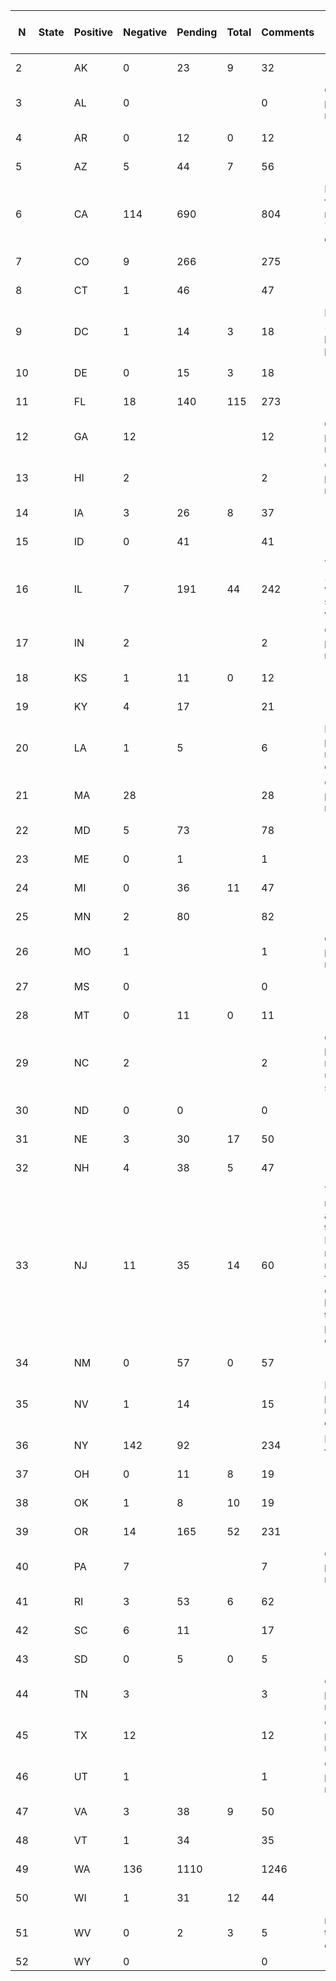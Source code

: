 N|State|Positive|Negative|Pending|Total|Comments|Last update (ET)|Check time (ET)|
---|---|---|---|---|---|---|---|---|
2||AK|0|23|9|32||3/09 00:00|3/09 15:36|
3||AL|0|||0|Only positives reported|3/09 00:00|3/09 14:07|
4||AR|0|12|0|12||3/09 00:00|3/09 12:26|
5||AZ|5|44|7|56||3/09 12:01|3/09 12:16|
6||CA|114|690||804|Negative from CDPH report of 778 tests on 3/7||3/08 13:00|3/09 13:13|
7||CO|9|266||275||3/09 13:00|3/09 14:17|
8||CT|1|46||47||3/08 21:30|3/09 14:10|
9||DC|1|14|3|18|Possible 2nd presumptive positive|3/08 18:30|3/09 14:13|
10||DE|0|15|3|18||3/08 16:00|3/09 12:56|
11||FL|18|140|115|273||3/09 08:13|3/09 12:22|
12||GA|12|||12|Only positives reported|3/09 00:00|3/09 14:12|
13||HI|2|||2|Only positives reported|3/09 00:00|3/09 15:40|
14||IA|3|26|8|37||3/08 00:00|3/09 14:21|
15||ID|0|41||41||3/09 00:00|3/09 14:22|
16||IL|7|191|44|242|Total PUI of 241 on website seems wrong?|3/07 00:00|3/09 14:19|
17||IN|2|||2|Only positives reported|3/08 00:00|3/09 13:03|
18||KS|1|11|0|12||3/06 17:30|3/09 13:46|
19||KY|4|17||21||3/08 16:30|3/09 14:25|
20||LA|1|5||6|Negative in press but not reported on site|3/09 00:00|3/09 14:36|
21||MA|28|||28|Only positives reported|3/08 16:00|3/09 14:34|
22||MD|5|73||78||3/09 00:00|3/09 12:59|
23||ME|0|1||1||3/09 13:00|3/09 14:16|
24||MI|0|36|11|47||3/08 00:00|3/09 12:36|
25||MN|2|80||82||3/09 00:00|3/09 13:01|
26||MO|1|||1|Only positives reported||3/09 14:38|
27||MS|0|||0||3/03 00:00|3/09 12:31|
28||MT|0|11|0|11||3/06 19:00|3/09 14:08|
29||NC|2|||2|Only positives reported; no update since 03/06|3/06 15:10|3/09 12:48|
30||ND|0|0||0||3/06 00:00|3/09 14:39|
31||NE|3|30|17|50||3/08 00:00|3/09 13:24|
32||NH|4|38|5|47||3/08 10:30|3/09 15:42|
33||NJ|11|35|14|60|The total is not quite accurate, they are NOT reporting negatives for the commercial lab that has thus far produced one positive||3/09 13:00|3/09 14:24|
34||NM|0|57|0|57||3/08 19:00|3/09 14:35|
35||NV|1|14||15|Positive in press but not reported on site|3/03 17:40|3/09 14:36|
36||NY|142|92||234|Negative is from 3/6|3/09 11:15|3/09 13:58|
37||OH|0|11|8|19||3/09 14:00|3/09 14:28|
38||OK|1|8|10|19||3/09 00:00|3/09 14:26|
39||OR|14|165|52|231||3/09 13:00|3/09 14:40|
40||PA|7|||7|Only positives reported|3/09 12:20|3/09 13:20|
41||RI|3|53|6|62||3/09 00:00|3/09 14:11|
42||SC|6|11||17||3/07 17:00|3/09 14:49|
43||SD|0|5|0|5||3/06 18:00|3/09 14:44|
44||TN|3|||3|Only positives reported|3/08 00:00|3/09 14:43|
45||TX|12|||12|Only positives reported|3/09 11:00|3/09 12:54|
46||UT|1|||1|Only positives reported|3/06 00:00|3/09 14:42|
47||VA|3|38|9|50||3/09 00:00|3/09 13:08|
48||VT|1|34||35||3/09 00:00|3/09 14:13|
49||WA|136|1110||1246||3/08 19:00|3/09 14:47|
50||WI|1|31|12|44||3/06 15:00|3/09 14:41|
51||WV|0|2|3|5|no new tests in 2 days|3/09 00:00|3/09 12:09|
52||WY|0|||0|||3/09 00:26|
